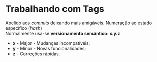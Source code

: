 # Trabalhando com Tags
Apelido aos *commits* deixando mais amigáveis.
Numeração ao estado específico (*hash*)
<br>
Normalmente usa-se **versionamento semântico**:
**x.y.z**

- **x** - Major - Mudanças incompatíveis;
- **y** - Minor - Novas funcionalidades;
- **z** - Correções rápidas.
<!--stackedit_data:
eyJoaXN0b3J5IjpbLTE4MTQ3OTYyNzBdfQ==
-->